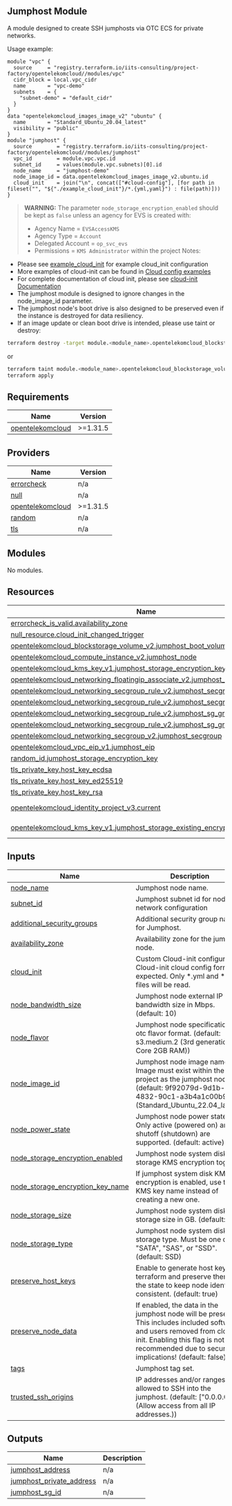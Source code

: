 ## Jumphost Module

A module designed to create SSH jumphosts via OTC ECS for private networks.

Usage example:
```hcl
module "vpc" {
  source     = "registry.terraform.io/iits-consulting/project-factory/opentelekomcloud//modules/vpc"
  cidr_block = local.vpc_cidr
  name       = "vpc-demo"
  subnets    = {
    "subnet-demo" = "default_cidr"
  }
}
data "opentelekomcloud_images_image_v2" "ubuntu" {
  name       = "Standard_Ubuntu_20.04_latest"
  visibility = "public"
}
module "jumphost" {
  source        = "registry.terraform.io/iits-consulting/project-factory/opentelekomcloud//modules/jumphost"
  vpc_id        = module.vpc.vpc.id
  subnet_id     = values(module.vpc.subnets)[0].id
  node_name     = "jumphost-demo"
  node_image_id = data.opentelekomcloud_images_image_v2.ubuntu.id
  cloud_init    = join("\n", concat(["#cloud-config"], [for path in fileset("", "${"./example_cloud_init"}/*.{yml,yaml}") : file(path)]))
}
```

> **WARNING:** The parameter `node_storage_encryption_enabled` should be kept as `false` unless an agency for EVS is created with:
> - Agency Name = `EVSAccessKMS`
> - Agency Type = `Account`
> - Delegated Account = `op_svc_evs`
> - Permissions = `KMS Administrator` within the project
    Notes:
- Please see [example_cloud_init](../../example_cloud_init) for example cloud_init configuration
- More examples of cloud-init can be found in [Cloud config examples](https://cloudinit.readthedocs.io/en/latest/topics/examples.html)
- For complete documentation of cloud init, please see [cloud-init Documentation](https://cloudinit.readthedocs.io/en/latest/index.html)
- The jumphost module is designed to ignore changes in the node_image_id parameter.
- The jumphost node's boot drive is also designed to be preserved even if the instance is destroyed for data resiliency.
- If an image update or clean boot drive is intended,
  please use taint or destroy:
```bash
terraform destroy -target module.<module_name>.opentelekomcloud_blockstorage_volume_v2.jumphost_boot_volume
```
or
```bash
terraform taint module.<module_name>.opentelekomcloud_blockstorage_volume_v2.jumphost_boot_volume
terraform apply
```

<!-- BEGIN_TF_DOCS -->
## Requirements

| Name | Version |
|------|---------|
| <a name="requirement_opentelekomcloud"></a> [opentelekomcloud](#requirement\_opentelekomcloud) | >=1.31.5 |

## Providers

| Name | Version |
|------|---------|
| <a name="provider_errorcheck"></a> [errorcheck](#provider\_errorcheck) | n/a |
| <a name="provider_null"></a> [null](#provider\_null) | n/a |
| <a name="provider_opentelekomcloud"></a> [opentelekomcloud](#provider\_opentelekomcloud) | >=1.31.5 |
| <a name="provider_random"></a> [random](#provider\_random) | n/a |
| <a name="provider_tls"></a> [tls](#provider\_tls) | n/a |

## Modules

No modules.

## Resources

| Name | Type |
|------|------|
| [errorcheck_is_valid.availability_zone](https://registry.terraform.io/providers/iits-consulting/errorcheck/latest/docs/resources/is_valid) | resource |
| [null_resource.cloud_init_changed_trigger](https://registry.terraform.io/providers/hashicorp/null/latest/docs/resources/resource) | resource |
| [opentelekomcloud_blockstorage_volume_v2.jumphost_boot_volume](https://registry.terraform.io/providers/opentelekomcloud/opentelekomcloud/latest/docs/resources/blockstorage_volume_v2) | resource |
| [opentelekomcloud_compute_instance_v2.jumphost_node](https://registry.terraform.io/providers/opentelekomcloud/opentelekomcloud/latest/docs/resources/compute_instance_v2) | resource |
| [opentelekomcloud_kms_key_v1.jumphost_storage_encryption_key](https://registry.terraform.io/providers/opentelekomcloud/opentelekomcloud/latest/docs/resources/kms_key_v1) | resource |
| [opentelekomcloud_networking_floatingip_associate_v2.jumphost_eip_association](https://registry.terraform.io/providers/opentelekomcloud/opentelekomcloud/latest/docs/resources/networking_floatingip_associate_v2) | resource |
| [opentelekomcloud_networking_secgroup_rule_v2.jumphost_secgroup_rule_internet](https://registry.terraform.io/providers/opentelekomcloud/opentelekomcloud/latest/docs/resources/networking_secgroup_rule_v2) | resource |
| [opentelekomcloud_networking_secgroup_rule_v2.jumphost_secgroup_rule_ssh](https://registry.terraform.io/providers/opentelekomcloud/opentelekomcloud/latest/docs/resources/networking_secgroup_rule_v2) | resource |
| [opentelekomcloud_networking_secgroup_rule_v2.jumphost_sg_group_in](https://registry.terraform.io/providers/opentelekomcloud/opentelekomcloud/latest/docs/resources/networking_secgroup_rule_v2) | resource |
| [opentelekomcloud_networking_secgroup_rule_v2.jumphost_sg_group_out](https://registry.terraform.io/providers/opentelekomcloud/opentelekomcloud/latest/docs/resources/networking_secgroup_rule_v2) | resource |
| [opentelekomcloud_networking_secgroup_v2.jumphost_secgroup](https://registry.terraform.io/providers/opentelekomcloud/opentelekomcloud/latest/docs/resources/networking_secgroup_v2) | resource |
| [opentelekomcloud_vpc_eip_v1.jumphost_eip](https://registry.terraform.io/providers/opentelekomcloud/opentelekomcloud/latest/docs/resources/vpc_eip_v1) | resource |
| [random_id.jumphost_storage_encryption_key](https://registry.terraform.io/providers/hashicorp/random/latest/docs/resources/id) | resource |
| [tls_private_key.host_key_ecdsa](https://registry.terraform.io/providers/hashicorp/tls/latest/docs/resources/private_key) | resource |
| [tls_private_key.host_key_ed25519](https://registry.terraform.io/providers/hashicorp/tls/latest/docs/resources/private_key) | resource |
| [tls_private_key.host_key_rsa](https://registry.terraform.io/providers/hashicorp/tls/latest/docs/resources/private_key) | resource |
| [opentelekomcloud_identity_project_v3.current](https://registry.terraform.io/providers/opentelekomcloud/opentelekomcloud/latest/docs/data-sources/identity_project_v3) | data source |
| [opentelekomcloud_kms_key_v1.jumphost_storage_existing_encryption_key](https://registry.terraform.io/providers/opentelekomcloud/opentelekomcloud/latest/docs/data-sources/kms_key_v1) | data source |

## Inputs

| Name | Description | Type | Default | Required |
|------|-------------|------|---------|:--------:|
| <a name="input_node_name"></a> [node\_name](#input\_node\_name) | Jumphost node name. | `any` | n/a | yes |
| <a name="input_subnet_id"></a> [subnet\_id](#input\_subnet\_id) | Jumphost subnet id for node network configuration | `any` | n/a | yes |
| <a name="input_additional_security_groups"></a> [additional\_security\_groups](#input\_additional\_security\_groups) | Additional security group names for Jumphost. | `list(string)` | `[]` | no |
| <a name="input_availability_zone"></a> [availability\_zone](#input\_availability\_zone) | Availability zone for the jumphost node. | `string` | `""` | no |
| <a name="input_cloud_init"></a> [cloud\_init](#input\_cloud\_init) | Custom Cloud-init configuration. Cloud-init cloud config format is expected. Only *.yml and *.yaml files will be read. | `string` | `""` | no |
| <a name="input_node_bandwidth_size"></a> [node\_bandwidth\_size](#input\_node\_bandwidth\_size) | Jumphost node external IP bandwidth size in Mbps. (default: 10) | `number` | `10` | no |
| <a name="input_node_flavor"></a> [node\_flavor](#input\_node\_flavor) | Jumphost node specifications in otc flavor format. (default: s3.medium.2 (3rd generation 1 Core 2GB RAM)) | `string` | `"s3.medium.2"` | no |
| <a name="input_node_image_id"></a> [node\_image\_id](#input\_node\_image\_id) | Jumphost node image name. Image must exist within the same project as the jumphost node. (default: 9f92079d-9d1b-4832-90c1-a3b4a1c00b9b (Standard\_Ubuntu\_22.04\_latest)) | `string` | `"9f92079d-9d1b-4832-90c1-a3b4a1c00b9b"` | no |
| <a name="input_node_power_state"></a> [node\_power\_state](#input\_node\_power\_state) | Jumphost node power state. Only active (powered on) and shutoff (shutdown) are supported. (default: active) | `string` | `"active"` | no |
| <a name="input_node_storage_encryption_enabled"></a> [node\_storage\_encryption\_enabled](#input\_node\_storage\_encryption\_enabled) | Jumphost node system disk storage KMS encryption toggle. | `bool` | `false` | no |
| <a name="input_node_storage_encryption_key_name"></a> [node\_storage\_encryption\_key\_name](#input\_node\_storage\_encryption\_key\_name) | If jumphost system disk KMS encryption is enabled, use this KMS key name instead of creating a new one. | `string` | `null` | no |
| <a name="input_node_storage_size"></a> [node\_storage\_size](#input\_node\_storage\_size) | Jumphost node system disk storage size in GB. (default: 20) | `number` | `20` | no |
| <a name="input_node_storage_type"></a> [node\_storage\_type](#input\_node\_storage\_type) | Jumphost node system disk storage type. Must be one of "SATA", "SAS", or "SSD". (default: SSD) | `string` | `"SSD"` | no |
| <a name="input_preserve_host_keys"></a> [preserve\_host\_keys](#input\_preserve\_host\_keys) | Enable to generate host keys via terraform and preserve them in the state to keep node identity consistent. (default: true) | `bool` | `true` | no |
| <a name="input_preserve_node_data"></a> [preserve\_node\_data](#input\_preserve\_node\_data) | If enabled, the data in the jumphost node will be preserved. This includes included software and users removed from cloud-init. Enabling this flag is not recommended due to security implications! (default: false) | `bool` | `false` | no |
| <a name="input_tags"></a> [tags](#input\_tags) | Jumphost tag set. | `map(string)` | `{}` | no |
| <a name="input_trusted_ssh_origins"></a> [trusted\_ssh\_origins](#input\_trusted\_ssh\_origins) | IP addresses and/or ranges allowed to SSH into the jumphost. (default: ["0.0.0.0/0"] (Allow access from all IP addresses.)) | `list(string)` | <pre>[<br>  "0.0.0.0/0"<br>]</pre> | no |

## Outputs

| Name | Description |
|------|-------------|
| <a name="output_jumphost_address"></a> [jumphost\_address](#output\_jumphost\_address) | n/a |
| <a name="output_jumphost_private_address"></a> [jumphost\_private\_address](#output\_jumphost\_private\_address) | n/a |
| <a name="output_jumphost_sg_id"></a> [jumphost\_sg\_id](#output\_jumphost\_sg\_id) | n/a |
<!-- END_TF_DOCS -->